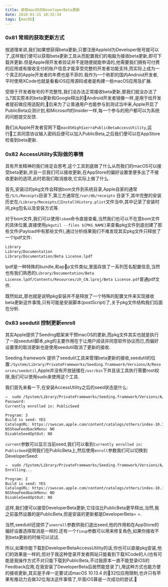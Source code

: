```yaml
---
title: 获取macOS的DeveloperBeta更新
date: 2018-01-31 18:32:34
tags: [macOS]
---
```


### 0x81 常规的获取更新方式

按道理来讲,我们如果想获得beta更新,只要注册AppleId为Developer账号就可以了,这样我们便可以获取beta更新工具从而配置我们的电脑为接收beta更新,即可下载并更新.但是Apple得开发者验证并不是随便就能申请的,他需要我们拥有可付费的应用或有接收支付的账户信息才能享受完整的开发者功能支持,而实际上成为一个真正的Apple开发者的年费也是不菲的.我作为一个称职的国内Android开发者,平时使用XCode也就是看看iOS应用源码或者是构建一些macOS应用及扩展.

受限于开发者账号的不完整性,我们没办法正常接收beta更新,那我们就没办法了么?其实原本的beta更新和Google释出的Android开发者镜像一样,是用于给开发者提前做应用适配的,后来为了让普通用户也能参与到测试当中来,Apple开启了PublicBeta众测计划,和Microsoft的Insider一样,每一个参与的用户都可以为系统的问题提交反馈.

我们从Apple开发者官网下载`macOSHighSierraPublicBetaAccessUtility`,运行工具同意协议输入密码后便可以加入PublicBeta,之后我们便可以在AppStore检查到beta更新.

### 0x82 AccessUtility实际做的事情

具有开发精神的我们肯定会思考,这个工具到底做了什么从而我们的macOS可以接受beta更新,并且一旦我们可以接收更新,在AppStore的偏好设置里便多出了不接收更新的选项,此时若我们取消接收,它实际上做了什么.

首先,安装过的pkg文件会释放bom文件到系统目录,Apple自家的通常在`/S/L/Receipts`目录下,第三方通常在`/var/db/receipts`
目录下,其中完整的安装历史在`/Library/Receipts/InstallHistory.plist`文件当中,其中记录了安装时间,pkg包名以及安装方式等.

对于bom文件,我们可以使用`lsbom`命令直接查看,当然我们也可以不在意bom文件的具体位置,直接使用`pkgutil --files ${PKG_NAME}`来查看pkg文件到底创建了那些文件(Payload中有那些文件),通过分析结果我们不难发现其实pkg文件只释放了一个lpdf文件:

```Bash
Library
Library/Documentation
Library/Documentation/Beta License.lpdf
```

lpdf是一种特殊的bundle,和app文件类似,里面存放了一系列签名配置信息,当然也有我们熟悉的`Library/Documentation/Beta License.lpdf/Contents/Resources/zh_CN.lproj/Beta License.pdf`普通pdf文件.

既然如此,那也就是说明pkg安装并不是释放了一个特殊的配置文件来实现接收beta更新这件事情,只有可能是安装脚本(postScript)了,关于pkg文件结构我们后面在分析.

### 0x83 seedutil 控制更新enroll

其实Apple提供了Seeding框架来干预macOS的更新,而pkg文件其实也就是执行了一段seedutil脚本,pkg的主要作用在于让用户阅读并同意软件协议而已,而偏好设置里的取消更新也是使用seedutil取消了更新的接收.

Seeding.framework 提供了seedutil工具来管理beta更新的接收,seedutil的位置:`/System/Library/PrivateFrameworks/Seeding.framework/Versions/A/Resources/seedutil`,Apple并没有开放链接在`/usr/bin`下并且该工具执行需要root权限,我们可以使用sudo来使用这个工具.

我们首先来看一下,在安装AccessUtility之后的seed状态是什么:

```Bash
⇒  sudo /System/Library/PrivateFrameworks/Seeding.framework/Versions/A/Resources/seedutil current
Password:
Currently enrolled in: PublicSeed

Program: 3
Build is seed: YES
CatalogURL: https://swscan.apple.com/content/catalogs/others/index-10.13seed-10.13-10.12-10.11-10.10-10.9-mountainlion-lion-snowleopard-leopard.merged-1.sucatalog.gz
NSShowFeedbackMenu: NO
DisableSeedOptOut: NO
```

`current`参数可以显示当前seed,我们可以看到`Currently enrolled in: PublicSeed`说明我们在PublicBeta上,然后使用`enroll`参数我们可以切换到DeveloperSeed:

```Bash
⇒  sudo /System/Library/PrivateFrameworks/Seeding.framework/Versions/A/Resources/seedutil enroll DeveloperSeed
Enrolling...

Program: 2
Build is seed: YES
CatalogURL: https://swscan.apple.com/content/catalogs/others/index-10.13seed-10.13-10.12-10.11-10.10-10.9-mountainlion-lion-snowleopard-leopard.merged-1.sucatalog.gz
NSShowFeedbackMenu: NO
DisableSeedOptOut: NO
```

这样,我们便可以接受DeveloperBeta更新,它往往比PublicBeta更早释出,当然,我之前虽然设置的是PublicBeta,但是安装的更新都是DeveloperBeta= =.

当然,seedutil还提供了`unenroll`参数供我们退出seed,他的作用和在AppStore的偏好设置选择取消是一样的.还有一个`fixup`参数可以用来修复角色,如果你接收不到beta更新的时候可以试试.

所以,如果你能下载到DeveloperBetaAccessUtility的话,你也可以直接pkg安装,他们的效果是一样的,但对于我这种登录开发者网站只能看到下载XCode的人(也有可能是我操作方式不对只能下载到PublicBeta,不过我原本一直不能登录iOS的Feedback应用,在我安装了DeveloperBeta后居然能登录了),用这种方式也能方便的接收更新,其实是手痒一定要试试macOS 10.13.4 的32位应用限制,也许只有苹果有推动力去做32位淘汰这件事情了,毕竟iOS算是一次成功的尝试.
